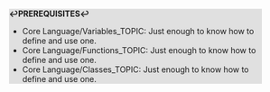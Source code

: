 <div style="margin:2em; background-color: #e0e0e0;">

<strong>↩PREREQUISITES↩</strong>

 * Core Language/Variables_TOPIC: Just enough to know how to define and use one.
 * Core Language/Functions_TOPIC: Just enough to know how to define and use one.
 * Core Language/Classes_TOPIC: Just enough to know how to define and use one.

</div>


